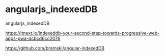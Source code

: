 # angularjs_indexedDB
angularjs_indexedDB


https://itnext.io/indexeddb-your-second-step-towards-progressive-web-apps-pwa-dcbcd6cc2076

https://github.com/bramski/angular-indexedDB